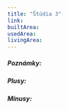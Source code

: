 ```yaml
---
title: "Štúdia 3"
link:
builtArea: 
usedArea: 
livingArea: 
---
```


##### Poznámky:

##### Plusy:

##### Mínusy:
